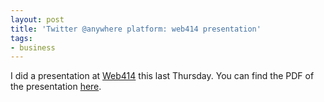```yaml
---
layout: post
title: 'Twitter @anywhere platform: web414 presentation'
tags:
- business
---
```

I did a presentation at [Web414](http://web414.org) this last Thursday.  You can find the PDF of the presentation [here](/2010/web414_twitter_anywhere.pdf).
